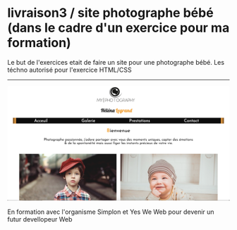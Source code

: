 # livraison3 / site photographe bébé (dans le cadre d'un exercice pour ma formation)

Le but de l'exercices etait de faire un site pour une photographe bébé.
Les téchno autorisé pour l'exercice HTML/CSS
******
<img src="./images/screen2.png" />

En formation avec l'organisme Simplon et Yes We Web pour devenir un futur devellopeur Web

